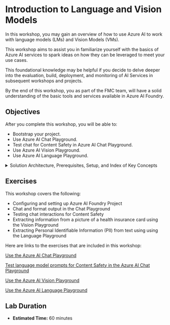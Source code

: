 # Introduction to Language and Vision Models

In this workshop, you may gain an overview of how to use Azure AI to work with language models (LMs) and Vision Models (VMs). 

This workshop aims to assist you in familiarize yourself with the basics of Azure AI services to spark ideas on how they can be leveraged to meet your use cases.

This foundational knowledge may be helpful if you decide to delve deeper into the evaluation, build, deployment, and monitoring of AI Services in subsequent workshops and projects.

By the end of this workshop, you as part of the FMC team, will have a solid understanding of the basic tools and services available in Azure AI Foundry.

## Objectives

After you complete this workshop, you will be able to:

* Bootstrap your project.
* Use Azure AI Chat Playground.
* Test chat for Content Safety in Azure AI Chat Playground.
* Use Azure AI Vision Playground.
* Use Azure AI Language Playground.

<details markdown="block">
<summary>Solution Architecture, Prerequisites, Setup, and Index of Key Concepts </summary>

## Solution Architecture

The architecture of this workshop includes an AI project within Azure AI Foundry. The AI Foundry Hub includes the Azure Subcription, Resource Group, and Azure Content Safety service. The AI Foundry Hub provides integration with AI services, and Azure Storage Accounts to implement AI-based solutions. The Chat Playground offers tools like Chat Playground, Deployments, and Prompt Flow, that enable quick and easy access to AI models such as GPT-4o, PHI-3 and interactive development tools.

The following diagram shows Azure AI Foundry and the scope of use within the environment:

![Diagram](./images/resource-provider-connected-resources.png)

## Azure services and related products

The following Azure Services are involved in the workshop:
- Azure AI Foundry
- Azure AI Services
- Azure Content Safety

## Prerequisites

An Azure (external) subscription is required, where you can create an AI Project along with its AI Hub Resource, a Content Safety service, a new instance of Azure Service.

## Setup

To setup for this workshop, please click to access the setup instructions here:

[Link to Setup](01_setup.md)

## Azure AI Resources
   
The Azure AI Resource is the main Azure resource for AI Foundry. It provides a working environment for teams to build and manage AI applications. It allows access to multiple Azure AI services in a single setup and includes features for billing, security configuration, and monitoring.  
   
## Azure AI projects  
   
Azure AI projects are organizational containers that provide tools for AI customization and orchestration. They allow you to organize your work, save state across different tools (such as prompt flow), and collaborate with others. Projects also help you keep track of billing, manage access, and provide data isolation.  
   
## Azure AI Service  
   
The Azure AI Service offers a unified endpoint and API Keys to access multiple services, such as Azure Content Safety, Speech, and Vision. These services are shared across all projects, providing a centralized and efficient way to access them.
   
## Storage Account  
   
The Storage Account stores artifacts for your projects, such as flows and evaluations. To ensure data isolation, storage containers are prefixed using the project GUID, and they are conditionally secured for the project identity.  
   
## Key Vault  
   
The Key Vault is used to store secrets, such as connection strings for your resource connections. To maintain data isolation, secrets cannot be retrieved across projects via APIs, ensuring the security of your sensitive information.  
   
## Container Registry  
   
The Container Registry stores Docker images that are created when using the custom runtime for prompt flow. To ensure data isolation, Docker images are prefixed using the project GUID, allowing for easy identification and management.  
   
## Application Insights  
   
Application Insights is used as a log storage option when you choose to enable application-level logging for your deployed prompt flows. It provides a centralized location to store and analyze logs for monitoring and troubleshooting purposes.  
   
## Log Analytics Workspaces  
   
Log Analytics Workspaces serve as the backing storage for application insights, handling log ingestion. They provide a scalable and reliable solution for storing and analyzing log data from your AI applications.

</details>

## Exercises

This workshop covers the following:

* Configuring and setting up Azure AI Foundry Project
* Chat and format output in the Chat Playground
* Testing chat interactions for Content Safety
* Extracting information from a picture of a health insurance card using the Vision Playground
* Extracting Personal Identifiable Information (PII) from text using using the Language Playground

Here are links to the exercises that are included in this workshop:

[Use the Azure AI Chat Playground](01_01.md)

[Test language model prompts for Content Safety in the Azure AI Chat Playground](01_02.md)

[Use the Azure AI Vision Playground](01_03.md)

[Use the Azure AI Language Playground](01_4.md)

## Lab Duration

* **Estimated Time:** 60 minutes